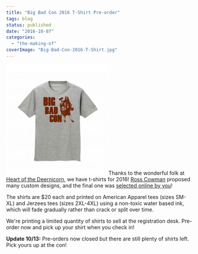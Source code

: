 ```yaml
---
title: "Big Bad Con 2016 T-Shirt Pre-order"
tags: blog
status: published
date: "2016-10-07"
categories: 
  - "the-making-of"
coverImage: "Big-Bad-Con-2016-T-Shirt.jpg"
---
```


![Big Bad Con 2016 T-Shirt](/images/Big-Bad-Con-2016-T-Shirt-277x300.jpg)Thanks to the wonderful folk at [Heart of the Deernicorn](http://heartofthedeernicorn.com/), we have t-shirts for 2016! [Ross Cowman](https://twitter.com/RossCowman) proposed many custom designs, and the final one was [selected online by you](https://twitter.com/bigbadcon/status/783393808914362369)!

The shirts are $20 each and printed on American Apparel tees (sizes SM-XL) and Jerzees tees (sizes 2XL-4XL) using a non-toxic water based ink, which will fade gradually rather than crack or split over time.

We're printing a limited quantity of shirts to sell at the registration desk. Pre-order now and pick up your shirt when you check in!

**Update 10/13:** Pre-orders now closed but there are still plenty of shirts left. Pick yours up at the con!
